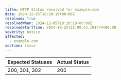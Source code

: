 ```yaml
---
title: HTTP Status resolved for example.com
date: 2024-12-05T18:20:19+00:00Z
resolved: True
resolvedWhen: 2024-12-05T18:20:19+00:00Z
resolvedStartTime: 2024-10-25T21:09:43.191474+00:00
severity: notice
affected:
  - example.com
section: issue
---
```


| Expected Statuses | Actual Status  |
|-------------------|----------------|
| 200, 301, 302 | 200 |
